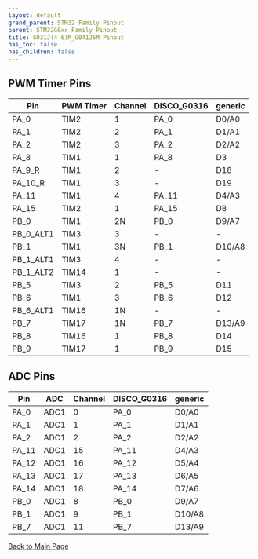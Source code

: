 ```yaml
---
layout: default
grand_parent: STM32 Family Pinout
parent: STM32G0xx Family Pinout
title: G031J(4-6)M_G041J6M Pinout
has_toc: false
has_children: false
---
```


## PWM Timer Pins

| Pin | PWM Timer | Channel | DISCO_G0316 | generic |
| --- | --- | --- | --- | --- |
| PA_0 | TIM2 | 1 | PA_0 | D0/A0 |
| PA_1 | TIM2 | 2 | PA_1 | D1/A1 |
| PA_2 | TIM2 | 3 | PA_2 | D2/A2 |
| PA_8 | TIM1 | 1 | PA_8 | D3 |
| PA_9_R | TIM1 | 2 | - | D18 |
| PA_10_R | TIM1 | 3 | - | D19 |
| PA_11 | TIM1 | 4 | PA_11 | D4/A3 |
| PA_15 | TIM2 | 1 | PA_15 | D8 |
| PB_0 | TIM1 | 2N | PB_0 | D9/A7 |
| PB_0_ALT1 | TIM3 | 3 | - | - |
| PB_1 | TIM1 | 3N | PB_1 | D10/A8 |
| PB_1_ALT1 | TIM3 | 4 | - | - |
| PB_1_ALT2 | TIM14 | 1 | - | - |
| PB_5 | TIM3 | 2 | PB_5 | D11 |
| PB_6 | TIM1 | 3 | PB_6 | D12 |
| PB_6_ALT1 | TIM16 | 1N | - | - |
| PB_7 | TIM17 | 1N | PB_7 | D13/A9 |
| PB_8 | TIM16 | 1 | PB_8 | D14 |
| PB_9 | TIM17 | 1 | PB_9 | D15 |


## ADC Pins

| Pin | ADC | Channel | DISCO_G0316 | generic |
| --- | --- | --- | --- | --- |
| PA_0 | ADC1 | 0 | PA_0 | D0/A0 |
| PA_1 | ADC1 | 1 | PA_1 | D1/A1 |
| PA_2 | ADC1 | 2 | PA_2 | D2/A2 |
| PA_11 | ADC1 | 15 | PA_11 | D4/A3 |
| PA_12 | ADC1 | 16 | PA_12 | D5/A4 |
| PA_13 | ADC1 | 17 | PA_13 | D6/A5 |
| PA_14 | ADC1 | 18 | PA_14 | D7/A6 |
| PB_0 | ADC1 | 8 | PB_0 | D9/A7 |
| PB_1 | ADC1 | 9 | PB_1 | D10/A8 |
| PB_7 | ADC1 | 11 | PB_7 | D13/A9 |


[Back to Main Page](../../)